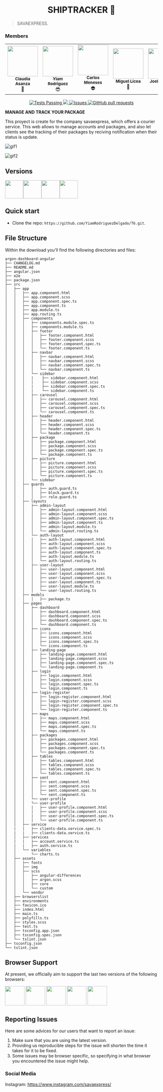 <h1 align="center"> SHIPTRACKER 💯 </h1>

> SAVAEXPRESS.
<h3> Members </h3>

<div align="center">
 <table>
  <tr>
    <td align="center"><a href="https://github.com/claudiasofia18"><img src="https://avatars.githubusercontent.com/u/66740354?v=4" width="100px;" alt=""/><br /><sub><b>Claudia Asanza</b></sub></a><br/><a>🌹</a></td>
<td align="center"><a href="https://github.com/YiamRodriguezDelgado"><img src="https://avatars.githubusercontent.com/u/44529630?v=4" width="100px;" alt=""/><br /><sub><b>Yiam Rodriguez</b></sub></a><br/><a>😎</a></td>
    <td align="center"><a href="https://github.com/Cmenesess"><img src="https://avatars.githubusercontent.com/u/66740049?v=4" width="100px;" alt=""/><br /><sub><b>Carlos Meneses</b></sub></a><br/><a>👽</a></td>
    <td align="center"><a href="https://github.com/miglcesp01"><img src="https://avatars.githubusercontent.com/u/66740053?v=4" width="100px;" alt=""/><br /><sub><b>Miguel Licea</b></sub></a><br/><a>🤖</a></td>
    <td align="center"><a href="https://github.com/joelalvaradowd"><img src="https://avatars.githubusercontent.com/u/73082033?v=4" width="100px;" alt=""/><br /><sub><b>Joel Alvarado</b></sub></a><br/><a>👾</a></td>
    <td align="center"><a href="https://github.com/Alfreed0"><img src="https://avatars.githubusercontent.com/u/66737451?v=4" width="100px;" alt=""/><br /><sub><b>Luis Rodriguez</b></sub></a><br/><a>👾</a></td>

</table>
</div>
<div align="center">
 <a href="https://github.com/anuraghazra/github-readme-stats/actions">
      <img alt="Tests Passing" src="https://github.com/anuraghazra/github-readme-stats/workflows/Test/badge.svg" />
 </a>
 <a href="https://codecov.io/gh/anuraghazra/github-readme-stats">
      <img src="https://codecov.io/gh/anuraghazra/github-readme-stats/branch/master/graph/badge.svg" />
 </a>
 <a href="https://github.com/anuraghazra/github-readme-stats/issues">
      <img alt="Issues" src="https://img.shields.io/github/issues/anuraghazra/github-readme-stats?color=0088ff" />
 </a>
 <a href="https://github.com/anuraghazra/github-readme-stats/pulls">
      <img alt="GitHub pull requests" src="https://img.shields.io/github/issues-pr/anuraghazra/github-readme-stats?color=0088ff" />
 </a>
</div>


**MANAGE AND TRACK YOUR PACKAGE**

This proyect is create for the company savaexpress, which offers a courier service.
This web allows to manage accounts and packages, and also let clients see the tracking of their packages by reciving notification when their status is update.


 ![gif1](https://user-images.githubusercontent.com/66740354/176971356-ce229d43-fb98-4ee5-b7fa-83b9c4423b77.gif)

 ![gif2](https://user-images.githubusercontent.com/66740354/176971548-08b7dd99-5513-4af1-b9b0-2427ca8140e4.gif)


## Versions

[<img src="https://github.com/creativetimofficial/public-assets/blob/master/logos/html-logo.jpg?raw=true" width="60" height="60" />](https://www.creative-tim.com/product/argon-dashboard)[<img src="https://github.com/creativetimofficial/public-assets/blob/master/logos/react-logo.jpg?raw=true" width="60" height="60" />](https://www.creative-tim.com/product/argon-dashboard-react)[<img src="https://github.com/creativetimofficial/public-assets/blob/master/logos/angular-logo.jpg?raw=true" width="60" height="60" />](https://www.creative-tim.com/product/argon-dashboard-angular)[<img src="https://github.com/creativetimofficial/public-assets/blob/master/logos/nodejs-logo.jpg?raw=true" width="60" height="60" />](https://www.creative-tim.com/product/argon-dashboard-nodejs)


## Quick start

- Clone the repo: `https://github.com/YiamRodriguezDelgado/T6.git`.


## File Structure
Within the download you'll find the following directories and files:

```
argon-dashboard-angular
├── CHANGELOG.md
├── README.md
├── angular.json
├── e2e
├── package.json
├── src
│   ├── app
│   │   ├── app.component.html
│   │   ├── app.component.scss
│   │   ├── app.component.spec.ts
│   │   ├── app.component.ts
│   │   ├── app.module.ts
│   │   ├── app.routing.ts
│   │   ├── components
│   │   │   ├── components.module.spec.ts
│   │   │   ├── components.module.ts
│   │   │   ├── footer
│   │   │   │   ├── footer.component.html
│   │   │   │   ├── footer.component.scss
│   │   │   │   ├── footer.component.spec.ts
│   │   │   │   └── footer.component.ts
│   │   │   ├── navbar
│   │   │   │   ├── navbar.component.html
│   │   │   │   ├── navbar.component.scss
│   │   │   │   ├── navbar.component.spec.ts
│   │   │   │   └── navbar.component.ts
│   │   │   └── sidebar
│   │   │   |    ├── sidebar.component.html
│   │   │   |    ├── sidebar.component.scss
│   │   │   |    ├── sidebar.component.spec.ts
│   │   │   |    └── sidebar.component.ts
│   │   │   ├── carousel
│   │   │   │   ├── carousel.component.html
│   │   │   │   ├── carousel.component.scss
│   │   │   │   ├── carousel.component.spec.ts
│   │   │   │   └── carousel.component.ts
│   │   │   ├── header
│   │   │   │   ├── header.component.html
│   │   │   │   ├── header.component.scss
│   │   │   │   ├── header.component.spec.ts
│   │   │   │   └── header.component.ts
│   │   │   ├── package
│   │   │   │   ├── package.component.html
│   │   │   │   ├── package.component.scss
│   │   │   │   ├── package.component.spec.ts
│   │   │   │   └── package.component.ts
│   │   │   ├── picture
│   │   │   │   ├── picture.component.html
│   │   │   │   ├── picture.component.scss
│   │   │   │   ├── picture.component.spec.ts
│   │   │   │   └── picture.component.ts
│   │   │   └── sidebar
│   │   ├── guards
│   │   │   │   ├── auth.guard.ts
│   │   │   │   ├── block.guard.ts
│   │   │   │   ├── role.guard.ts
│   │   ├── layouts
│   │   │   ├── admin-layout
│   │   │   │   ├── admin-layout.component.html
│   │   │   │   ├── admin-layout.component.scss
│   │   │   │   ├── admin-layout.component.spec.ts
│   │   │   │   ├── admin-layout.component.ts
│   │   │   │   ├── admin-layout.module.ts
│   │   │   │   └── admin-layout.routing.ts
│   │   │   └── auth-layout
│   │   │   │   ├── auth-layout.component.html
│   │   │   │   ├── auth-layout.component.scss
│   │   │   │   ├── auth-layout.component.spec.ts
│   │   │   │   ├── auth-layout.component.ts
│   │   │   │   ├── auth-layout.module.ts
│   │   │   │   └── auth-layout.routing.ts
│   │   │   ├── user-layout
│   │   │   │   ├── user-layout.component.html
│   │   │   │   ├── user-layout.component.scss
│   │   │   │   ├── user-layout.component.spec.ts
│   │   │   │   ├── user-layout.component.ts
│   │   │   │   ├── user-layout.module.ts
│   │   │   │   └── user-layout.routing.ts
│   │   ├── models
│   │   │   │   ├── package.ts
│   │   ├── pages
│   │   │   ├── dashboard
│   │   │   │   ├── dashboard.component.html
│   │   │   │   ├── dashboard.component.scss
│   │   │   │   ├── dashboard.component.spec.ts
│   │   │   │   └── dashboard.component.ts
│   │   │   ├── icons
│   │   │   │   ├── icons.component.html
│   │   │   │   ├── icons.component.scss
│   │   │   │   ├── icons.component.spec.ts
│   │   │   │   └── icons.component.ts
│   │   │   ├── landing-page
│   │   │   │   ├── landing-page.component.html
│   │   │   │   ├── landing-page.component.scss
│   │   │   │   ├── landing-page.component.spec.ts
│   │   │   │   └── landing-page.component.ts
│   │   │   ├── login
│   │   │   │   ├── login.component.html
│   │   │   │   ├── login.component.scss
│   │   │   │   ├── login.component.spec.ts
│   │   │   │   └── login.component.ts
│   │   │   ├── login-register
│   │   │   │   ├── login-register.component.html
│   │   │   │   ├── login-register.component.scss
│   │   │   │   ├── login-register.component.spec.ts
│   │   │   │   └── login-register.component.ts
│   │   │   ├── maps
│   │   │   │   ├── maps.component.html
│   │   │   │   ├── maps.component.scss
│   │   │   │   ├── maps.component.spec.ts
│   │   │   │   └── maps.component.ts
│   │   │   ├── packages
│   │   │   │   ├── packages.component.html
│   │   │   │   ├── packages.component.scss
│   │   │   │   ├── packages.component.spec.ts
│   │   │   │   └── packages.component.ts
│   │   │   ├── tables
│   │   │   │   ├── tables.component.html
│   │   │   │   ├── tables.component.scss
│   │   │   │   ├── tables.component.spec.ts
│   │   │   │   └── tables.component.ts
│   │   │   ├── sent
│   │   │   │   ├── sent.component.html
│   │   │   │   ├── sent.component.scss
│   │   │   │   ├── sent.component.spec.ts
│   │   │   │   └── sent.component.ts
│   │   │   └── user-profile
│   │   │   └── user-profile
│   │   │   |   ├── user-profile.component.html
│   │   │   |   ├── user-profile.component.scss
│   │   │   |   ├── user-profile.component.spec.ts
│   │   │   |   └── user-profile.component.ts
│   │   ├── service
│   |   |   ├── clients-data.service.spec.ts
│   |   |   ├── clients-data.service.ts
│   │   ├── services
│   |   |   ├── account.service.ts
│   |   |   ├── auth.service.ts
│   │   └── variables
│   │       └── charts.ts
│   ├── assets
│   │   ├── fonts
│   │   ├── img
│   │   ├── scss
│   │   │   ├── angular-differences
│   │   │   ├── argon.scss
│   │   │   ├── core
│   │   │   └── custom
│   │   └── vendor
│   ├── browserslist
│   ├── environments
│   ├── favicon.ico
│   ├── index.html
│   ├── main.ts
│   ├── polyfills.ts
│   ├── styles.scss
│   ├── test.ts
│   ├── tsconfig.app.json
│   ├── tsconfig.spec.json
│   └── tslint.json
├── tsconfig.json
└── tslint.json
```


## Browser Support

At present, we officially aim to support the last two versions of the following browsers:

<img src="https://github.com/creativetimofficial/public-assets/blob/master/logos/chrome-logo.png?raw=true" width="64" height="64"> <img src="https://raw.githubusercontent.com/creativetimofficial/public-assets/master/logos/firefox-logo.png" width="64" height="64"> <img src="https://raw.githubusercontent.com/creativetimofficial/public-assets/master/logos/edge-logo.png" width="64" height="64"> <img src="https://raw.githubusercontent.com/creativetimofficial/public-assets/master/logos/safari-logo.png" width="64" height="64"> <img src="https://raw.githubusercontent.com/creativetimofficial/public-assets/master/logos/opera-logo.png" width="64" height="64">


## Reporting Issues

 Here are some advices for our users that want to report an issue:

1. Make sure that you are using the latest version. 
2. Providing us reproducible steps for the issue will shorten the time it takes for it to be fixed.
3. Some issues may be browser specific, so specifying in what browser you encountered the issue might help.

### Social Media

Instagram: <https://www.instagram.com/savaexpress/>

